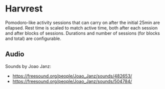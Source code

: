 Harvrest
===

Pomodoro-like activity sessions that can carry on after the initial 25min are ellapsed.
Rest time is scaled to match active time, both after each session and after blocks of sessions.
Durations and number of sessions (for blocks and total) are configurable.

Audio
---

Sounds by Joao Janz:
- https://freesound.org/people/Joao_Janz/sounds/482653/
- https://freesound.org/people/Joao_Janz/sounds/504784/

